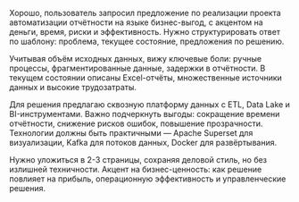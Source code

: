 

Хорошо, пользователь запросил предложение по реализации проекта автоматизации отчётности на языке бизнес-выгод, с акцентом на деньги, время, риски и эффективность. Нужно структурировать ответ по шаблону: проблема, текущее состояние, предложения по решению.

Учитывая объём исходных данных, вижу ключевые боли: ручные процессы, фрагментированные данные, задержки в отчётности. В текущем состоянии описаны Excel-отчёты, множественные источники данных и высокие трудозатраты.

Для решения предлагаю сквозную платформу данных с ETL, Data Lake и BI-инструментами. Важно подчеркнуть выгоды: сокращение времени отчётности, снижение рисков ошибок, повышение прозрачности. Технологии должны быть практичными — Apache Superset для визуализации, Kafka для потоков данных, Docker для развёртывания.

Нужно уложиться в 2-3 страницы, сохраняя деловой стиль, но без излишней техничности. Акцент на бизнес-ценность: как решение повлияет на прибыль, операционную эффективность и управленческие решения.
<!--stackedit_data:
eyJoaXN0b3J5IjpbMTMzNzI0NDEwMyw3MzA5OTgxMTZdfQ==
-->